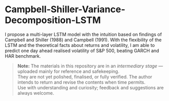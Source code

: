 # Campbell-Shiller-Variance-Decomposition-LSTM
I propose a multi-layer LSTM model with the intuition based on findings of Campbell and Shiller (1988) and Campbell (1991). With the flexibility of the LSTM and the theoretical facts about returns and volatility, I am able to predict one day ahead realised volatility of S&amp;P 500, beating GARCH and HAR benchmark.

> **Note:** The materials in this repository are in an *intermediary stage* — uploaded mainly for reference and safekeeping.  
> They are not yet polished, finalised, or fully verified. The author intends to return and revise the contents when time permits.  
> Use with understanding and curiosity; feedback and suggestions are always welcome.

